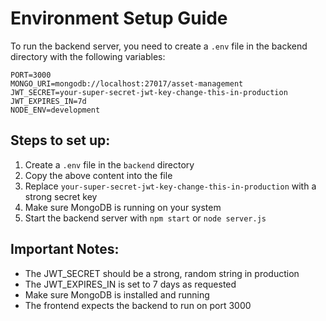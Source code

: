 # Environment Setup Guide

To run the backend server, you need to create a `.env` file in the backend directory with the following variables:

```env
PORT=3000
MONGO_URI=mongodb://localhost:27017/asset-management
JWT_SECRET=your-super-secret-jwt-key-change-this-in-production
JWT_EXPIRES_IN=7d
NODE_ENV=development
```

## Steps to set up:

1. Create a `.env` file in the `backend` directory
2. Copy the above content into the file
3. Replace `your-super-secret-jwt-key-change-this-in-production` with a strong secret key
4. Make sure MongoDB is running on your system
5. Start the backend server with `npm start` or `node server.js`

## Important Notes:

- The JWT_SECRET should be a strong, random string in production
- The JWT_EXPIRES_IN is set to 7 days as requested
- Make sure MongoDB is installed and running
- The frontend expects the backend to run on port 3000 